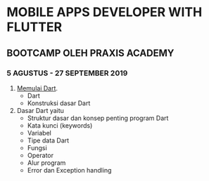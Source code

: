 # MOBILE APPS DEVELOPER WITH FLUTTER 
## BOOTCAMP OLEH PRAXIS ACADEMY
### 5 AGUSTUS - 27 SEPTEMBER 2019

1. [Memulai Dart](https://github.com/Picdafi/MobileDev/blob/master/01.md).
    - Dart 
    - Konstruksi dasar Dart
2. Dasar Dart yaitu
    - Struktur dasar dan konsep penting program Dart
    - Kata kunci (keywords)
    - Variabel
    - Tipe data Dart
    - Fungsi
    - Operator
    - Alur program 
    - Error dan Exception handling
